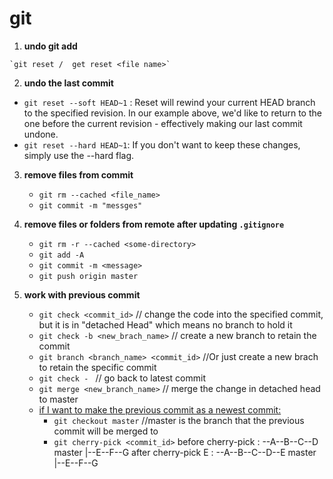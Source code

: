 # git

1.   **undo git add**
	
	`git reset /  get reset <file name>`
	
2. **undo the last commit**

  + `git reset --soft HEAD~1` : Reset will rewind your current HEAD branch to the specified revision. In our example above, we'd like to return to the one before the current revision - effectively making our last commit undone.
  + `git reset --hard HEAD~1`: If you don't want to keep these changes, simply use the --hard flag. 

3. **remove files from commit**

   + `git rm --cached <file_name>`
   + `git commit -m "messges"`

4. **remove files or folders from remote after updating `.gitignore`**

   + `git rm -r --cached <some-directory>`
   + `git add -A`
   + `git commit -m <message>`
   + `git push origin master`

5. **work with previous commit**

   + `git check <commit_id>`      // change the code into the specified commit, but it is in "detached Head" which means no branch to hold it
   + `git check -b <new_brach_name>`    // create a new branch to retain the commit
   + `git branch <branch_name> <commit_id>`     //Or just create a new brach to retain the specific commit 
   + `git check - `     // go back to latest commit
   + `git merge <new_branch_name>`      // merge the change in detached head to master
   + <u>if I want to make the previous commit as a newest commit:</u>
     + `git checkout master`      //master is the branch that the previous commit will be merged to 
     + `git cherry-pick <commit_id>` 
       before cherry-pick :   --A--B--C--D    master
       			    |--E--F--G
       after cherry-pick E :  --A--B--C--D--E   master
       			  |--E--F--G

   ​				